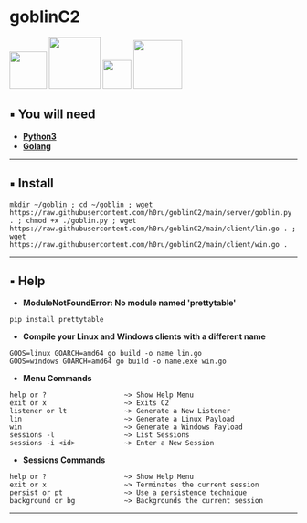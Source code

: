 # goblinC2
<div>
    <img src="https://img.shields.io/badge/-Linux-grey?logo=Linux&logoColor=white" width="65px">
    <img src="https://img.shields.io/badge/-Windows-blue?logo=Windows&logoColor=white" width="90px">
    <img src="https://img.shields.io/badge/-Go-blue?logo=Go&logoColor=white" width="50px">
    <img src="https://img.shields.io/badge/-Python3-3776AB?logo=Python&logoColor=white" width="85px">
</div>

## ▪️ You will need 
- [**Python3**](https://www.python.org/downloads/)
- [**Golang**](https://go.dev/dl/)

---
## ▪️ Install
```
mkdir ~/goblin ; cd ~/goblin ; wget https://raw.githubusercontent.com/h0ru/goblinC2/main/server/goblin.py . ; chmod +x ./goblin.py ; wget https://raw.githubusercontent.com/h0ru/goblinC2/main/client/lin.go . ; wget https://raw.githubusercontent.com/h0ru/goblinC2/main/client/win.go .
```
---
## ▪️ Help
- **ModuleNotFoundError: No module named 'prettytable'**
```
pip install prettytable
```
- **Compile your Linux and Windows clients with a different name**
```
GOOS=linux GOARCH=amd64 go build -o name lin.go
GOOS=windows GOARCH=amd64 go build -o name.exe win.go
```
- **Menu Commands**
```
help or ?                   ~> Show Help Menu
exit or x                   ~> Exits C2
listener or lt              ~> Generate a New Listener
lin                         ~> Generate a Linux Payload
win                         ~> Generate a Windows Payload
sessions -l                 ~> List Sessions
sessions -i <id>            ~> Enter a New Session
```
- **Sessions Commands**
```
help or ?                   ~> Show Help Menu
exit or x                   ~> Terminates the current session
persist or pt               ~> Use a persistence technique
background or bg            ~> Backgrounds the current session
```
---

